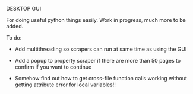 DESKTOP GUI

For doing useful python things easily. Work in progress, much more to be added.

To do:

- Add multithreading so scrapers can run at same time as using the GUI
- Add a popup to property scraper if there are more than 50 pages to confirm if you want to continue

- Somehow find out how to get cross-file function calls working without getting attribute error for local variables!!